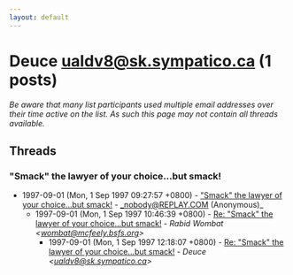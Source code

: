 ```yaml
---
layout: default
---
```


# Deuce <ualdv8@sk.sympatico.ca> (1 posts)

_Be aware that many list participants used multiple email addresses over their time active on the list. As such this page may not contain all threads available._

## Threads

### "Smack" the lawyer of your choice...but smack!
+ 1997-09-01 (Mon, 1 Sep 1997 09:27:57 +0800) - ["Smack" the lawyer of your choice...but smack!](/archive/1997/09/2a389b0009354fd83e67bda36d60628cafc76988a736f0e66a12fb155575a5b5) - _nobody@REPLAY.COM (Anonymous)_
  + 1997-09-01 (Mon, 1 Sep 1997 10:46:39 +0800) - [Re: "Smack" the lawyer of your choice...but smack!](/archive/1997/09/a387c12a883968167ce9109c2ef13161dbb10ec7c8a15d56cc4bd2d7b2e914f9) - _Rabid Wombat \<wombat@mcfeely.bsfs.org\>_
    + 1997-09-01 (Mon, 1 Sep 1997 12:18:07 +0800) - [Re: "Smack" the lawyer of your choice...but smack!](/archive/1997/09/b89cd0809cd7094f8a3523ca1563519ef08cfe81562ad0174e0233af40c683b6) - _Deuce \<ualdv8@sk.sympatico.ca\>_

